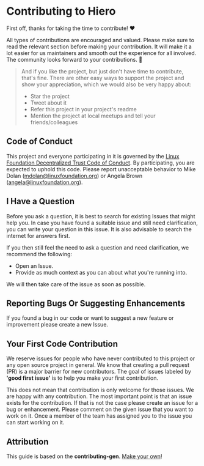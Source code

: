 # Contributing to Hiero

First off, thanks for taking the time to contribute! ❤️

All types of contributions are encouraged and valued.
Please make sure to read the relevant section before making your contribution.
It will make it a lot easier for us maintainers and smooth out the experience for all involved.
The community looks forward to your contributions. 🎉

> And if you like the project, but just don't have time to contribute, that's fine.
> There are other easy ways to support the project and show your appreciation, which we would also be very happy about:
> - Star the project
> - Tweet about it
> - Refer this project in your project's readme
> - Mention the project at local meetups and tell your friends/colleagues

## Code of Conduct

This project and everyone participating in it is governed by the
[Linux Foundation Decentralized Trust Code of Conduct](https://www.lfdecentralizedtrust.org/code-of-conduct).
By participating, you are expected to uphold this code.
Please report unacceptable behavior to Mike Dolan (mdolan@linuxfoundation.org) or Angela Brown (angela@linuxfoundation.org).

## I Have a Question

Before you ask a question, it is best to search for existing Issues that might help you.
In case you have found a suitable issue and still need clarification, you can write your question in this issue.
It is also advisable to search the internet for answers first.

If you then still feel the need to ask a question and need clarification, we recommend the following:

- Open an Issue.
- Provide as much context as you can about what you're running into.

We will then take care of the issue as soon as possible.

## Reporting Bugs Or Suggesting Enhancements

If you found a bug in our code or want to suggest a new feature or improvement please create a new Issue.

## Your First Code Contribution

We reserve issues for people who have never contributed to this project or any open source project in general.
We know that creating a pull request (PR) is a major barrier for new contributors.
The goal of issues labeled by **'good first issue'** is to help you make your first contribution.

This does not mean that contribution is only welcome for those issues.
We are happy with any contribution.
The most important point is that an issue exists for the contribution.
If that is not the case please create an issue for a bug or enhancement.
Please comment on the given issue that you want to work on it.
Once a member of the team has assigned you to the issue you can start working on it.

## Attribution
This guide is based on the **contributing-gen**. [Make your own](https://github.com/bttger/contributing-gen)!
